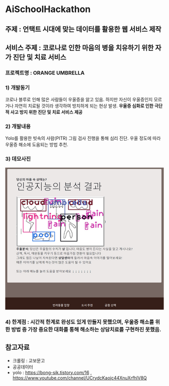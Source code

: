 # AiSchoolHackathon
## 주제 : 언택트 시대에 맞는 데이터를 활용한 웹 서비스 제작

## 서비스 주제 : 코로나로 인한 마음의 병을 치유하기 위한 자가 진단 및 치료 서비스

### 프로젝트명 : ORANGE UMBRELLA
### 1) 개발동기
코로나 블루로 인해 많은 사람들이 우울증을 앓고 있음. 하지만 자신이 우울증인지 모르거나 자연히 치료될 것이라 생각하여 방치하게 되는 현상 발생. __우울증 심화로 인한 극단적 사고 방지 위한 진단 및 치료 서비스 제공__
### 2) 개발내용
Yolo를 활용한 빗속의 사람(PITR) 그림 검사 진행을 통해 심리 진단. 우울 정도에 따라 우울증 해소에 도움되는 방법 추천.
### 3) 데모사진
![demo](./data/demo.png)
### 4) 한계점 : 시간적 한계로 완성도 있게 만들지 못했으며, 우울증 해소를 위한 방법 중 가장 중요한 대화를 통해 해소하는 상담치료를 구현하진 못했음.

## 참고자료
- 크롤링 : 교보문고
- 공공데이터
- yolo : https://bong-sik.tistory.com/16 , https://www.youtube.com/channel/UCrydcKaojc44XnuXrfhlV8Q
